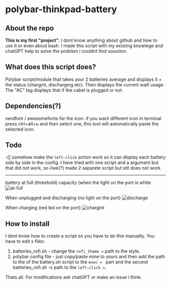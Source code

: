 # polybar-thinkpad-battery

## About the repo
**This is my first "project".** I dont know anything about github and how to use it or even about bash.
I made this script with my existing knowlege and chatGPT help to solve the problem i couldnt find souution.

## What does this script does?
Polybar script/module that takes your 2 batteries average and displays it + the status (chargint, discharging etc). 
Then displays the current watt usage. The "AC" tag displays that if the cabel is plugged or not. 

## Dependencies(?)
nerdfont / awesomefonts for the icon. if you want different icon in terminal press ctrl+alt+u and then select one, this tool will automatically paste the selected icon. 

## Todo
-[] somehow make the `left-click` action work so it can display each battery side by side in the config.
I have tried with one script and a argument but that did not work, so i/we(?) made 2 separete script but stil does not work.



---
battery at full (threshold) capacity (when the light on the port is white
![at-full](https://user-images.githubusercontent.com/50179148/221407983-4ed8b309-f510-41e4-aed8-97aae583edac.png)

When unplugged and discharging (no light on the port)
![discharge](https://user-images.githubusercontent.com/50179148/221407987-7edfc716-d989-42a2-999f-c996f53c82da.png)

When charging (red led on the port)
![chargint](https://user-images.githubusercontent.com/50179148/221408249-b0268a4b-9fd5-48ff-8ad8-55a2a84d9507.png)

## How to install
I dont know how to create a script so you have to do this manually. 
You have to edit x files:
1. batteries_rofi.sh - change the `rofi_theme =` path to the style.
2. polybar config file - just copy/paste mine to yours and then add the path to the of the battery.sh script to the `exec = ` part and the second batteries_rofi.sh -s path to the `left-click =`.

Thats all. For modifications ask chatGPT or make an issue i think.
